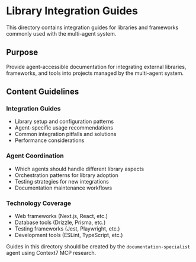 # Library Integration Guides

This directory contains integration guides for libraries and frameworks commonly used with the multi-agent system.

## Purpose

Provide agent-accessible documentation for integrating external libraries, frameworks, and tools into projects managed by the multi-agent system.

## Content Guidelines

### Integration Guides
- Library setup and configuration patterns
- Agent-specific usage recommendations
- Common integration pitfalls and solutions
- Performance considerations

### Agent Coordination
- Which agents should handle different library aspects
- Orchestration patterns for library adoption
- Testing strategies for new integrations
- Documentation maintenance workflows

### Technology Coverage
- Web frameworks (Next.js, React, etc.)
- Database tools (Drizzle, Prisma, etc.)
- Testing frameworks (Jest, Playwright, etc.)
- Development tools (ESLint, TypeScript, etc.)

Guides in this directory should be created by the `documentation-specialist` agent using Context7 MCP research.